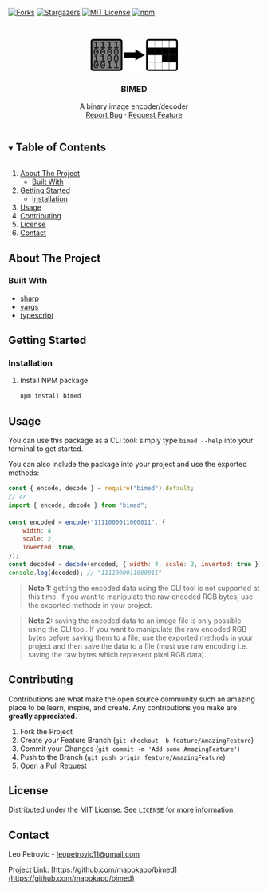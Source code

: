 [![Forks][forks-shield]][forks-url]
[![Stargazers][stars-shield]][stars-url]
[![MIT License][license-shield]][license-url]
[![npm][npm-shield]][npm-url]

<br />
<p align="center">
  <a href="https://github.com/mapokapo/bimed">
    <img src="https://github.com/mapokapo/bimed/blob/master/images/logo.png" alt="Logo" width="175" height="64">
  </a>

  <h3 align="center">BIMED</h3>

  <p align="center">
    A binary image encoder/decoder
    <br />
    <a href="https://github.com/mapokapo/bimed/issues">Report Bug</a>
    ·
    <a href="https://github.com/mapokapo/bimed/issues">Request Feature</a>
  </p>
</p>

<details open="open">
  <summary><h2 style="display: inline-block">Table of Contents</h2></summary>
  <ol>
    <li>
      <a href="#about-the-project">About The Project</a>
      <ul>
        <li><a href="#built-with">Built With</a></li>
      </ul>
    </li>
    <li>
      <a href="#getting-started">Getting Started</a>
      <ul>
        <li><a href="#installation">Installation</a></li>
      </ul>
    </li>
    <li><a href="#usage">Usage</a></li>
    <li><a href="#contributing">Contributing</a></li>
    <li><a href="#license">License</a></li>
    <li><a href="#contact">Contact</a></li>
  </ol>
</details>

## About The Project

### Built With

- [sharp](https://www.npmjs.com/package/sharp)
- [yargs](https://www.npmjs.com/package/yargs)
- [typescript](https://www.typescriptlang.org/)

## Getting Started

### Installation

1. Install NPM package
   ```sh
   npm install bimed
   ```

## Usage

You can use this package as a CLI tool: simply type `bimed --help` into your terminal to get started.

You can also include the package into your project and use the exported methods:

```javascript
const { encode, decode } = require("bimed").default;
// or
import { encode, decode } from "bimed";

const encoded = encode("1111000011000011", {
	width: 4,
	scale: 2,
	inverted: true,
});
const decoded = decode(encoded, { width: 4, scale: 2, inverted: true });
console.log(decoded); // "1111000011000011"
```

> **Note 1:** getting the encoded data using the CLI tool is not supported at this time. If you want to manipulate the raw encoded RGB bytes, use the exported methods in your project.

> **Note 2:** saving the encoded data to an image file is only possible using the CLI tool. If you want to manipulate the raw encoded RGB bytes before saving them to a file, use the exported methods in your project and then save the data to a file (must use raw encoding i.e. saving the raw bytes which represent pixel RGB data).

## Contributing

Contributions are what make the open source community such an amazing place to be learn, inspire, and create. Any contributions you make are **greatly appreciated**.

1. Fork the Project
2. Create your Feature Branch (`git checkout -b feature/AmazingFeature`)
3. Commit your Changes (`git commit -m 'Add some AmazingFeature'`)
4. Push to the Branch (`git push origin feature/AmazingFeature`)
5. Open a Pull Request

## License

Distributed under the MIT License. See `LICENSE` for more information.

## Contact

Leo Petrovic - leopetrovic11@gmail.com

Project Link: [https://github.com/mapokapo/bimed](https://github.com/mapokapo/bimed)

<!-- MARKDOWN LINKS & IMAGES -->

[forks-shield]: https://img.shields.io/github/forks/mapokapo/bimed.svg?style=for-the-badge
[forks-url]: https://github.com/mapokapo/bimed/network/members
[stars-shield]: https://img.shields.io/github/stars/mapokapo/bimed.svg?style=for-the-badge
[stars-url]: https://github.com/mapokapo/bimed/stargazers
[license-shield]: https://img.shields.io/github/license/mapokapo/bimed.svg?style=for-the-badge
[license-url]: https://github.com/mapokapo/bimed/blob/master/LICENSE
[npm-url]: https://www.npmjs.com/package/bimed
[npm-shield]: https://img.shields.io/npm/v/bimed?color=red&style=for-the-badge
